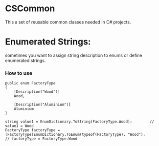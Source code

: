 # CSCommon
This a set of reusable common classes needed in C# projects.

Enumerated Strings:
==================
sometimes you want to assign string description to enums or define enumerated strings.

### How to use
    public enum FactoryType
    {
        [Description("Wood")]
        Wood,

        [Description("Aluminium")]
        Aluminium
    }
    
    string value1 = EnumDictionary.ToString(FactoryType.Wood);        // value1 = Wood
    FactoryType factoryType = (FactoryType)EnumDictionary.ToEnum(typeof(FactoryType), "Wood");      // factoryType = FactoryType.Wood
